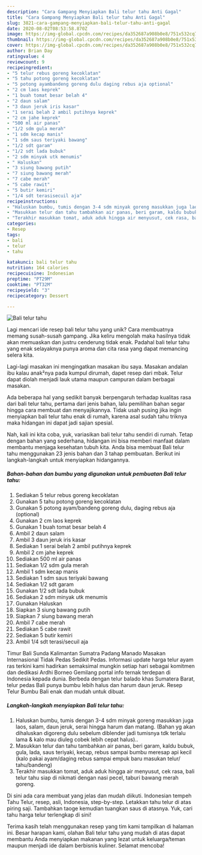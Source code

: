```yaml
---
description: "Cara Gampang Menyiapkan Bali telur tahu Anti Gagal"
title: "Cara Gampang Menyiapkan Bali telur tahu Anti Gagal"
slug: 3821-cara-gampang-menyiapkan-bali-telur-tahu-anti-gagal
date: 2020-08-02T08:53:58.870Z
image: https://img-global.cpcdn.com/recipes/da352687a908b0e8/751x532cq70/bali-telur-tahu-foto-resep-utama.jpg
thumbnail: https://img-global.cpcdn.com/recipes/da352687a908b0e8/751x532cq70/bali-telur-tahu-foto-resep-utama.jpg
cover: https://img-global.cpcdn.com/recipes/da352687a908b0e8/751x532cq70/bali-telur-tahu-foto-resep-utama.jpg
author: Brian Day
ratingvalue: 4
reviewcount: 9
recipeingredient:
- "5 telur rebus goreng kecoklatan"
- "5 tahu potong goreng kecoklatan"
- "5 potong ayambandeng goreng dulu daging rebus aja optional"
- "2 cm laos keprek"
- "1 buah tomat besar belah 4"
- "2 daun salam"
- "3 daun jeruk iris kasar"
- "1 serai belah 2 ambil putihnya keprek"
- "2 cm jahe keprek"
- "500 ml air panas"
- "1/2 sdm gula merah"
- "1 sdm kecap manis"
- "1 sdm saus teriyaki bawang"
- "1/2 sdt garam"
- "1/2 sdt lada bubuk"
- "2 sdm minyak utk menumis"
- " Haluskan"
- "3 siung bawang putih"
- "7 siung bawang merah"
- "7 cabe merah"
- "5 cabe rawit"
- "5 butir kemiri"
- "1/4 sdt terasisecuil aja"
recipeinstructions:
- "Haluskan bumbu, tumis dengan 3-4 sdm minyak goreng masukkan juga laos, salam, daun jeruk, serai hingga harum dan matang. (Bahan yg akan dihaluskan digoreng dulu sebelum diblender jadi tumisnya tdk terlalu lama &amp; kalo mau diuleg cobek lebih cepat halus).."
- "Masukkan telur dan tahu tambahkan air panas, beri garam, kaldu bubuk, gula, lada, saus teriyaki, kecap, rebus sampai bumbu meresap api kecil (kalo pakai ayam/daging rebus sampai empuk baru masukan telur/ tahu/bandeng)"
- "Terakhir masukkan tomat, aduk aduk hingga air menyusut, cek rasa, bali telur tahu siap di nikmati dengan nasi pecel, taburi bawang merah goreng."
categories:
- Resep
tags:
- bali
- telur
- tahu

katakunci: bali telur tahu 
nutrition: 164 calories
recipecuisine: Indonesian
preptime: "PT29M"
cooktime: "PT32M"
recipeyield: "3"
recipecategory: Dessert

---
```



![Bali telur tahu](https://img-global.cpcdn.com/recipes/da352687a908b0e8/751x532cq70/bali-telur-tahu-foto-resep-utama.jpg)

Lagi mencari ide resep bali telur tahu yang unik? Cara membuatnya memang susah-susah gampang. Jika keliru mengolah maka hasilnya tidak akan memuaskan dan justru cenderung tidak enak. Padahal bali telur tahu yang enak selayaknya punya aroma dan cita rasa yang dapat memancing selera kita.

Lagi-lagi masakan ini mengingatkan masakan ibu saya. Masakan andalan ibu kalau anak²nya pada kumpul dirumah, dapet resep dari mbak. Telur dapat diolah menjadi lauk utama maupun campuran dalam berbagai masakan.

Ada beberapa hal yang sedikit banyak berpengaruh terhadap kualitas rasa dari bali telur tahu, pertama dari jenis bahan, lalu pemilihan bahan segar hingga cara membuat dan menyajikannya. Tidak usah pusing jika ingin menyiapkan bali telur tahu enak di rumah, karena asal sudah tahu triknya maka hidangan ini dapat jadi sajian spesial.


Nah, kali ini kita coba, yuk, variasikan bali telur tahu sendiri di rumah. Tetap dengan bahan yang sederhana, hidangan ini bisa memberi manfaat dalam membantu menjaga kesehatan tubuh kita. Anda bisa membuat Bali telur tahu menggunakan 23 jenis bahan dan 3 tahap pembuatan. Berikut ini langkah-langkah untuk menyiapkan hidangannya.

<!--inarticleads1-->

##### Bahan-bahan dan bumbu yang digunakan untuk pembuatan Bali telur tahu:

1. Sediakan 5 telur rebus goreng kecoklatan
1. Gunakan 5 tahu potong goreng kecoklatan
1. Gunakan 5 potong ayam/bandeng goreng dulu, daging rebus aja (optional)
1. Gunakan 2 cm laos keprek
1. Gunakan 1 buah tomat besar belah 4
1. Ambil 2 daun salam
1. Ambil 3 daun jeruk iris kasar
1. Sediakan 1 serai belah 2 ambil putihnya keprek
1. Ambil 2 cm jahe keprek
1. Sediakan 500 ml air panas
1. Sediakan 1/2 sdm gula merah
1. Ambil 1 sdm kecap manis
1. Sediakan 1 sdm saus teriyaki bawang
1. Sediakan 1/2 sdt garam
1. Gunakan 1/2 sdt lada bubuk
1. Sediakan 2 sdm minyak utk menumis
1. Gunakan  Haluskan
1. Siapkan 3 siung bawang putih
1. Siapkan 7 siung bawang merah
1. Ambil 7 cabe merah
1. Sediakan 5 cabe rawit
1. Sediakan 5 butir kemiri
1. Ambil 1/4 sdt terasi/secuil aja


Timur Bali Sunda Kalimantan Sumatra Padang Manado Masakan Internasional Tidak Pedas Sedikit Pedas. Informasi update harga telur ayam ras terkini kami hadirkan semaksimal mungkin setiap hari sebagai komitmen dan dedikasi Ardhi Borneo Gemilang portal info ternak terdepan di Indonesia kepada dunia. Berbeda dengan telur balado khas Sumatera Barat, telur pedas Bali punya bumbu lebih halus dan harum daun jeruk. Resep Telur Bumbu Bali enak dan mudah untuk dibuat. 

<!--inarticleads2-->

##### Langkah-langkah menyiapkan Bali telur tahu:

1. Haluskan bumbu, tumis dengan 3-4 sdm minyak goreng masukkan juga laos, salam, daun jeruk, serai hingga harum dan matang. (Bahan yg akan dihaluskan digoreng dulu sebelum diblender jadi tumisnya tdk terlalu lama &amp; kalo mau diuleg cobek lebih cepat halus)..
1. Masukkan telur dan tahu tambahkan air panas, beri garam, kaldu bubuk, gula, lada, saus teriyaki, kecap, rebus sampai bumbu meresap api kecil (kalo pakai ayam/daging rebus sampai empuk baru masukan telur/ tahu/bandeng)
1. Terakhir masukkan tomat, aduk aduk hingga air menyusut, cek rasa, bali telur tahu siap di nikmati dengan nasi pecel, taburi bawang merah goreng.


Di sini ada cara membuat yang jelas dan mudah diikuti. Indonesian tempeh Tahu Telur, resep, asli, Indonesia, step-by-step. Letakkan tahu telur di atas piring saji. Tambahkan taoge kemudian tuangkan saus di atasnya. Yuk, cari tahu harga telur terlengkap di sini! 

Terima kasih telah menggunakan resep yang tim kami tampilkan di halaman ini. Besar harapan kami, olahan Bali telur tahu yang mudah di atas dapat membantu Anda menyiapkan makanan yang lezat untuk keluarga/teman maupun menjadi ide dalam berbisnis kuliner. Selamat mencoba!
